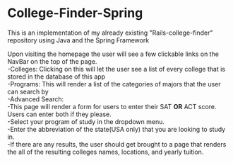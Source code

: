 # College-Finder-Spring
This is an implementation of my already existing "Rails-college-finder" repository using Java and the Spring Framework

Upon visiting the homepage the user will see a few clickable links on the NavBar on the top of the page.</br>
  -Colleges: Clicking on this will let the user see a list of every college that is stored in the database of this app</br>
  -Programs: This will render a list of the categories of majors that the user can search by</br>
  -Advanced Search: </br>
      -This page will render a form for users to enter their SAT **OR** ACT score. Users can enter both if they please.</br>
      -Select your program of study in the dropdown menu.</br>
      -Enter the abbreviation of the state(USA only) that you are looking to study in.</br>
      -If there are any results, the user should get brought to a page that renders the all of the resulting colleges names, locations, and yearly tuition.</br>
      
   
  
  
